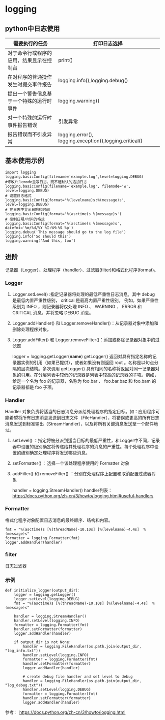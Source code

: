 # logging

## python中日志使用
| 需要执行的任务 | 打印日志选择 |
| ------------- | ----------- |
| 对于命令行或程序的应用，结果显示在控制台 | print() |
| 在对程序的普通操作发生时提交事件报告 | logging.info(),logging.debug() |
| 提出一个警告信息基于一个特殊的运行时事件 | logging.warning() |
| 对一个特殊的运行时事件报告错误 | 引发异常 |
| 报告错误而不引发异常 | logging.error(), logging.exception(),logging.critical() |

## 基本使用示例
	import logging
	logging.basicConfig(filename='example.log',level=logging.DEBUG)
	#修改filemode重写日志，而不是默认的追加日志
	logging.basicConfig(filename='example.log', filemode='w', level=logging.DEBUG)
	# 设置日志格式
	logging.basicConfig(format='%(levelname)s:%(message)s', level=logging.DEBUG)
	# 在日志中显示日期和时间
	logging.basicConfig(format='%(asctime)s %(message)s')
	# 控制日期/时间的格式
	logging.basicConfig(format='%(asctime)s %(message)s', datefmt='%m/%d/%Y %I:%M:%S %p')
	logging.debug('This message should go to the log file')
	logging.info('So should this')
	logging.warning('And this, too')

## 进阶
记录器（Logger）、处理程序（handler）、过滤器(filter)和格式化程序(format)。

### Logger
1. Logger.setLevel() :指定记录器将处理的最低严重性日志消息，其中 debug 是最低内置严重性级别， critical 是最高内置严重性级别。 例如，如果严重性级别为 INFO ，则记录器将仅处理 INFO 、 WARNING 、 ERROR 和 CRITICAL 消息，并将忽略 DEBUG 消息。  
2. Logger.addHandler() 和 Logger.removeHandler()：从记录器对象中添加和删除处理程序对象。  
3. Logger.addFilter() 和 Logger.removeFilter()：添加或移除记录器对象中的过滤器


	logger = logging.getLogger(__name__)
getLogger() 返回对具有指定名称的记录器实例的引用（如果已提供），或者如果没有则返回 root 。名称是以句点分隔的层次结构。多次调用 getLogger() 具有相同的名称将返回对同一记录器对象的引用。在分层列表中较低的记录器是列表中较高的记录器的子项。例如，给定一个名为 foo 的记录器，名称为 foo.bar 、 foo.bar.baz 和 foo.bam 的记录器都是 foo 子项。

### Handler 
Handler 对象负责将适当的日志消息分派给处理程序的指定目标。如：应用程序可能希望将所有日志消息发送到日志文件（FileHandler），将错误或更高的所有日志消息发送到标准输出（StreamHandler），以及将所有关键消息发送至一个邮件地址。

1. setLevel() ：指定将被分派到适当目标的最低严重性，和Logger中不同，记录器中设置的级别确定将传递给其处理程序的消息的严重性。每个处理程序中设置的级别确定处理程序将发送哪些消息。  
2. setFormatter() ：选择一个该处理程序使用的 Formatter 对象
3. addFilter() 和 removeFilter() ：分别在处理程序上配置和取消配置过滤器对象  


	handler = logging.StreamHandler()
handler列表：https://docs.python.org/zh-cn/3/howto/logging.html#useful-handlers

### Formatter
格式化程序对象配置日志消息的最终顺序、结构和内容。  

	fmt = "%(asctime)s [%(threadName)-10.10s] [%(levelname)-4.4s]  %(message)s"
	formatter = logging.Formatter(fmt)
	logger.addHandler(handler)

### filter
日志过滤器

### 示例
	def initialize_logger(output_dir):
	    logger = logging.getLogger()
	    logger.setLevel(logging.DEBUG)
	    fmt = "%(asctime)s [%(threadName)-10.10s] [%(levelname)-4.4s]  %(message)s"
	
	    handler = logging.StreamHandler()
	    handler.setLevel(logging.INFO)
	    formatter = logging.Formatter(fmt)
	    handler.setFormatter(formatter)
	    logger.addHandler(handler)
	
	    if output_dir is not None:
	        handler = logging.FileHandler(os.path.join(output_dir, "log_info.txt"))
	        handler.setLevel(logging.INFO)
	        formatter = logging.Formatter(fmt)
	        handler.setFormatter(formatter)
	        logger.addHandler(handler)
	
	        # create debug file handler and set level to debug
	        handler = logging.FileHandler(os.path.join(output_dir, "log_debug.txt"))
	        handler.setLevel(logging.DEBUG)
	        formatter = logging.Formatter(fmt)
	        handler.setFormatter(formatter)
	        logger.addHandler(handler)


参考：
https://docs.python.org/zh-cn/3/howto/logging.html

